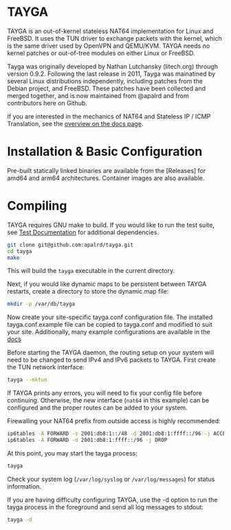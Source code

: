 # TAYGA

TAYGA is an out-of-kernel stateless NAT64 implementation for Linux and FreeBSD.  It uses the TUN driver to exchange packets with the kernel, which is the same driver used by OpenVPN and QEMU/KVM.  TAYGA needs no kernel patches or out-of-tree modules on either Linux or FreeBSD. 

Tayga was originally developed by Nathan Lutchansky (litech.org) through version 0.9.2. Following the last release in 2011, Tayga was mainatined by several Linux distributions independently, including patches from the Debian project, and FreeBSD. These patches have been collected and merged together, and is now maintained from @apalrd and from contributors here on Github. 

If you are interested in the mechanics of NAT64 and Stateless IP / ICMP Translation, see the [overview on the docs page](docs/index.md). 

# Installation & Basic Configuration

Pre-built statically linked binaries are available from the [Releases] for amd64 and arm64 architectures. Container images are also available.

# Compiling

TAYGA requires GNU make to build. If you would like to run the test suite, see [Test Documentation](test/index.md) for additional dependencies. 

```sh
git clone git@github.com:apalrd/tayga.git
cd tayga
make
```

This will build the `tayga` executable in the current directory.

Next, if you would like dynamic maps to be persistent between TAYGA restarts, create a directory to store the dynamic.map file:

```sh
mkdir -p /var/db/tayga
```

Now create your site-specific tayga.conf configuration file.  The installed tayga.conf.example file can be copied to tayga.conf and modified to suit your site. Additionally, many example configurations are available in the [docs](docs/index.md)

Before starting the TAYGA daemon, the routing setup on your system will need to be changed to send IPv4 and IPv6 packets to TAYGA.  First create the TUN network interface:

```sh
tayga --mktun
```

If TAYGA prints any errors, you will need to fix your config file before continuing. Otherwise, the new interface (`nat64` in this example) can be configured and the proper routes can be added to your system. 

Firewalling your NAT64 prefix from outside access is highly recommended:

```sh
ip6tables -A FORWARD -s 2001:db8:1::/48 -d 2001:db8:1:ffff::/96 -j ACCEPT
ip6tables -A FORWARD -d 2001:db8:1:ffff::/96 -j DROP
```

At this point, you may start the tayga process:

```sh
tayga
```

Check your system log (`/var/log/syslog` or `/var/log/messages`) for status
information.

If you are having difficulty configuring TAYGA, use the -d option to run the
tayga process in the foreground and send all log messages to stdout:

```sh
tayga -d
```
